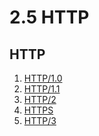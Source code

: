 # 2.5 HTTP

## HTTP

1. [HTTP/1.0](https://congruous-parcel-450.notion.site/HTTP-1-0-e15dc93e900841a39de845a771cd74af?pvs=4)</br>
2. [HTTP/1.1](https://congruous-parcel-450.notion.site/HTTP-1-1-f7f1f0272546459f835584a8706c2096?pvs=4)</br>
3. [HTTP/2](https://congruous-parcel-450.notion.site/HTTP-2-6034f96fd54f4aec993ed782ff046096?pvs=4)</br>
4. [HTTPS](https://congruous-parcel-450.notion.site/HTTPS-a9ac9fa4a2fb40138bc472e428256db1?pvs=4)</br>
5. [HTTP/3](https://congruous-parcel-450.notion.site/HTTP-3-022f4469b4fb4a5fbba2c7ca0c8199cd?pvs=4)</br>